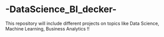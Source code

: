 # -DataScience_BI_decker-

This repository will include different projects on topics like Data Science, Machine Learning, Business Analytics !!

